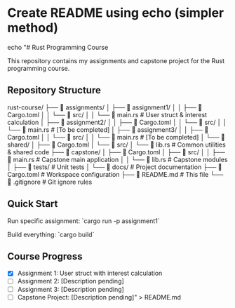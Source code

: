 # Create README using echo (simpler method)

echo "# Rust Programming Course

This repository contains my assignments and capstone project for the Rust programming course.

## Repository Structure

rust-course/
├── 📁 assignments/
│ ├── 📁 assignment1/
│ │ ├── 📄 Cargo.toml
│ │ └── 📁 src/
│ │ └── 📄 main.rs # User struct & interest calculation
│ ├── 📁 assignment2/
│ │ ├── 📄 Cargo.toml
│ │ └── 📁 src/
│ │ └── 📄 main.rs # [To be completed]
│ ├── 📁 assignment3/
│ │ ├── 📄 Cargo.toml
│ │ └── 📁 src/
│ │ └── 📄 main.rs # [To be completed]
│ └── 📁 shared/
│ ├── 📄 Cargo.toml
│ └── 📁 src/
│ └── 📄 lib.rs # Common utilities & shared code
├── 📁 capstone/
│ ├── 📄 Cargo.toml
│ ├── 📁 src/
│ │ ├── 📄 main.rs # Capstone main application
│ │ └── 📄 lib.rs # Capstone modules
│ ├── 📁 tests/ # Unit tests
│ └── 📁 docs/ # Project documentation
├── 📄 Cargo.toml # Workspace configuration
├── 📄 README.md # This file
└── 📄 .gitignore # Git ignore rules

## Quick Start

Run specific assignment:
\`cargo run -p assignment1\`

Build everything:
\`cargo build\`

## Course Progress

- [x] Assignment 1: User struct with interest calculation
- [ ] Assignment 2: [Description pending]
- [ ] Assignment 3: [Description pending]
- [ ] Capstone Project: [Description pending]" > README.md
